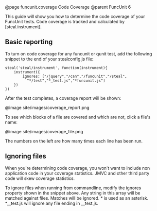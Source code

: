 @page funcunit.coverage Code Coverage
@parent FuncUnit 6

This guide will show you how to determine the code coverage of your FuncUnit tests.  Code 
coverage is tracked and calculated by [steal.instrument].

## Basic reporting

To turn on code coverage for any funcunit or qunit test, add the following snippet to the end of your stealconfig.js file:

	steal('steal/instrument', function(instrument){
		instrument({
			ignores: ["/jquery","/can","/funcunit","/steal",
			  "*/test","*_test.js","*funcunit.js"]
		})
	})

After the test completes, a coverage report will be shown:

@image site/images/coverage_report.png


To see which blocks of a file are covered and which are not, click a file's name:

@image site/images/coverage_file.png


The numbers on the left are how many times each line has been run.

## Ignoring files

When you're determining code coverage, you won't want to include non application code in your coverage statistics.  JMVC and other third party code will skew coverage statistics.

To ignore files when running from commandline, modify the ignores property shown in the snippet above.  Any string in this array will be matched against files.  Matches will be ignored.  * is used as an asterisk.  *__test.js will ignore any file ending in 
__test.js.